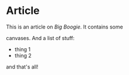 Article
=======

This is an article on *Big Boogie*. It contains some

<canvas alt="G 320033"></canvas>

canvases. And a list of stuff:

+ thing 1
+ thing 2

and that's all! 
